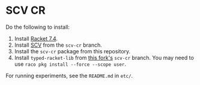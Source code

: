 # SCV CR

Do the following to install:

1. Install [Racket 7.4](https://github.com/racket/racket).
2. Install [SCV](https://github.com/camoy/soft-contract) from
   the `scv-cr` branch.
3. Install the `scv-cr` package from this repository.
4. Install `typed-racket-lib` from
   [this fork's](https://github.com/camoy/typed-racket) `scv-cr`
   branch. You may need to use `raco pkg install --force --scope user`.

For running experiments, see the `README.md` in `etc/`.
